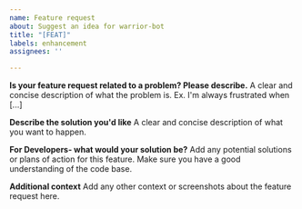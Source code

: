 ```yaml
---
name: Feature request
about: Suggest an idea for warrior-bot
title: "[FEAT]"
labels: enhancement
assignees: ''

---
```


**Is your feature request related to a problem? Please describe.**
A clear and concise description of what the problem is. Ex. I'm always frustrated when [...]

**Describe the solution you'd like**
A clear and concise description of what you want to happen.

**For Developers- what would your solution be?**
Add any potential solutions or plans of action for this feature. Make sure you have a good understanding of the code base.
<!--
PLEASE ENSURE that you link any relevant PR's or Commits to this issue number!! (i.e. link by adding #<issue-number> in your commit or PR) This keeps our project clean and organized :) 
-->

**Additional context**
Add any other context or screenshots about the feature request here.
